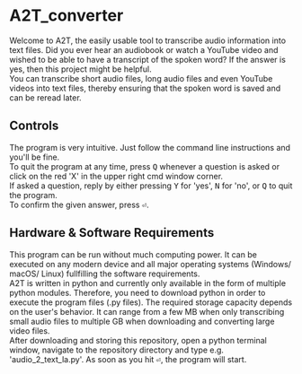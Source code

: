 # A2T_converter

Welcome to A2T, the easily usable tool to transcribe audio information into text files. Did you ever hear an audiobook or watch a YouTube video and wished to be able to have a transcript of the spoken word? If the answer is yes, then this project might be helpful.  
You can transcribe short audio files, long audio files and even YouTube videos into text files, thereby ensuring that the spoken word is saved and can be reread later.

## Controls

The program is very intuitive. Just follow the command line instructions and you'll be fine.  
To quit the program at any time, press <kbd>Q</kbd> whenever a question is asked or click on the red 'X' in the upper right cmd window corner.  
If asked a question, reply by either pressing <kbd>Y</kbd> for 'yes', <kbd>N</kbd> for 'no', or <kbd>Q</kbd> to quit the program.  
To confirm the given answer, press <kbd>&#9166;</kbd>.  

## Hardware & Software Requirements

This program can be run without much computing power. It can be executed on any modern device and all major operating systems (Windows/ macOS/ Linux) fullfilling the software requirements.  
A2T is written in python and currently only available in the form of multiple python modules. Therefore, you need to download python in order to execute the program files (.py files). The required storage capacity depends on the user's behavior. It can range from a few MB when only transcribing small audio files to multiple GB when downloading and converting large video files.  
After downloading and storing this repository, open a python terminal window, navigate to the repository directory and type e.g. 'audio_2_text_la.py'. As soon as you hit <kbd>&#9166;</kbd>, the program will start.
